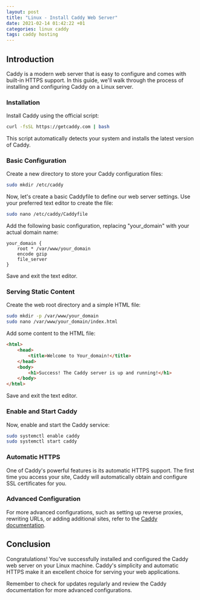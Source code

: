 ```yaml
---
layout: post
title: "Linux - Install Caddy Web Server"
date: 2021-02-14 01:42:22 +01
categories: linux caddy
tags: caddy hosting
---
```


## Introduction

Caddy is a modern web server that is easy to configure and comes with built-in HTTPS support. In this guide, we'll walk through the process of installing and configuring Caddy on a Linux server.

### Installation

Install Caddy using the official script:

```bash
curl -fsSL https://getcaddy.com | bash
```

This script automatically detects your system and installs the latest version of Caddy.

### Basic Configuration

Create a new directory to store your Caddy configuration files:

```bash
sudo mkdir /etc/caddy
```

Now, let's create a basic Caddyfile to define our web server settings. Use your preferred text editor to create the file:

```bash
sudo nano /etc/caddy/Caddyfile
```

Add the following basic configuration, replacing "your_domain" with your actual domain name:

```plaintext
your_domain {
    root * /var/www/your_domain
    encode gzip
    file_server
}
```

Save and exit the text editor.

### Serving Static Content

Create the web root directory and a simple HTML file:

```bash
sudo mkdir -p /var/www/your_domain
sudo nano /var/www/your_domain/index.html
```

Add some content to the HTML file:

```html
<html>
    <head>
        <title>Welcome to Your_domain!</title>
    </head>
    <body>
        <h1>Success! The Caddy server is up and running!</h1>
    </body>
</html>
```

Save and exit the text editor.

### Enable and Start Caddy

Now, enable and start the Caddy service:

```bash
sudo systemctl enable caddy
sudo systemctl start caddy
```

### Automatic HTTPS

One of Caddy's powerful features is its automatic HTTPS support. The first time you access your site, Caddy will automatically obtain and configure SSL certificates for you.

### Advanced Configuration

For more advanced configurations, such as setting up reverse proxies, rewriting URLs, or adding additional sites, refer to the [Caddy documentation](https://caddyserver.com/docs/).

## Conclusion

Congratulations! You've successfully installed and configured the Caddy web server on your Linux machine. Caddy's simplicity and automatic HTTPS make it an excellent choice for serving your web applications.

Remember to check for updates regularly and review the Caddy documentation for more advanced configurations.
